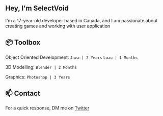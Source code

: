 ## Hey, I'm SelectVoid

I'm a 17-year-old developer based in Canada, and I am passionate about creating games and working with user application


## 📦 Toolbox
Object Oriented Development: ```Java | 2 Years``` ```Luau | 1 Months```

3D Modelling: ```Blender | 2 Months```

Graphics: ```Photoshop | 3 Years```



## 📫 Contact
For a quick response, DM me on [Twitter](https://twitter.com/SelectVoid)
